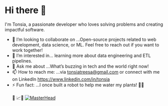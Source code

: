 # Hi there 👋
I'm Tonsia, a passionate developer who loves solving problems and creating impactful software.

- 👯 I’m looking to collaborate on ...Open-source projects related to web development, data science, or ML. Feel free to reach out if you want to work together!
- 🌱 I’m interested in... learning more about data engineering and ETL pipelines.
- 💬 Ask me about ...What’s buzzing in tech and the world right now! 
- 📫 How to reach me: ...via tonsiatreesa@gmail.com or connect with me on LinkedIn https://www.linkedin.com/in/tonsia
- ⚡ Fun fact: ...I once built a robot to help me water my plants! 🌱🤖 <br><br>
 🎯 📈💪
[![MasterHead](https://images.unsplash.com/photo-1552508744-1696d4464960?q=80&w=2070&auto=format&fit=crop&ixlib=rb-4.0.3&ixid=M3wxMjA3fDB8MHxwaG90by1wYWdlfHx8fGVufDB8fHx8fA%3D%3D)](https://github.com/tonsia)


